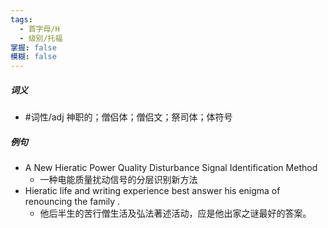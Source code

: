 ```yaml
---
tags:
  - 首字母/H
  - 级别/托福
掌握: false
模糊: false
---
```

##### 词义
- #词性/adj  神职的；僧侣体；僧侣文；祭司体；体符号
##### 例句
- A New Hieratic Power Quality Disturbance Signal Identification Method
	- 一种电能质量扰动信号的分层识别新方法
- Hieratic life and writing experience best answer his enigma of renouncing the family .
	- 他后半生的苦行僧生活及弘法著述活动，应是他出家之谜最好的答案。
